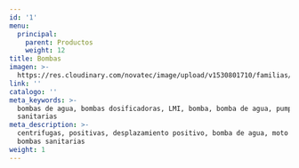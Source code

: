 ```yaml
---
id: '1'
menu:
  principal:
    parent: Productos
    weight: 12
title: Bombas
imagen: >-
  https://res.cloudinary.com/novatec/image/upload/v1530801710/familias/9366d0e70f34a6f1b6209553132f7063-centrifugas-sanitarias.jpg
link: ''
catalogo: ''
meta_keywords: >-
  bombas de agua, bombas dosificadoras, LMI, bomba, bomba de agua, pump, bombas
  sanitarias
meta_description: >-
  centrifugas, positivas, desplazamiento positivo, bomba de agua, moto bomba,
  bombas sanitarias
weight: 1
---
```


